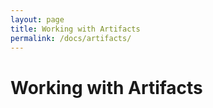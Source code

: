 ```yaml
---
layout: page
title: Working with Artifacts
permalink: /docs/artifacts/
---
```


Working with Artifacts
======================